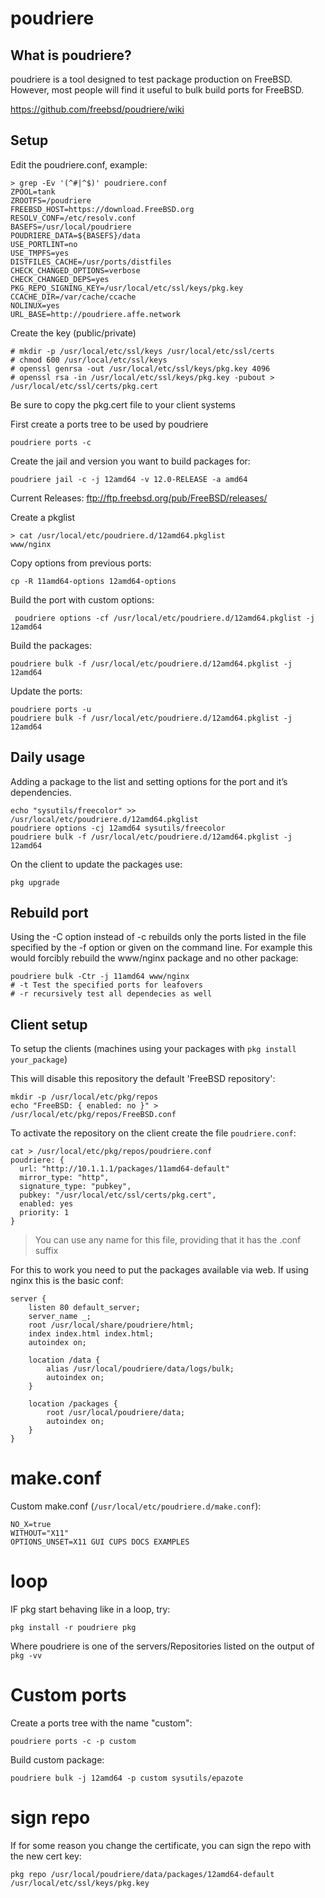 poudriere
=========

What is poudriere?
------------------

poudriere is a tool designed to test package production on FreeBSD. However,
most people will find it useful to bulk build ports for FreeBSD.

https://github.com/freebsd/poudriere/wiki


Setup
-----

Edit the poudriere.conf, example:

    > grep -Ev '(^#|^$)' poudriere.conf
    ZPOOL=tank
    ZROOTFS=/poudriere
    FREEBSD_HOST=https://download.FreeBSD.org
    RESOLV_CONF=/etc/resolv.conf
    BASEFS=/usr/local/poudriere
    POUDRIERE_DATA=${BASEFS}/data
    USE_PORTLINT=no
    USE_TMPFS=yes
    DISTFILES_CACHE=/usr/ports/distfiles
    CHECK_CHANGED_OPTIONS=verbose
    CHECK_CHANGED_DEPS=yes
    PKG_REPO_SIGNING_KEY=/usr/local/etc/ssl/keys/pkg.key
    CCACHE_DIR=/var/cache/ccache
    NOLINUX=yes
    URL_BASE=http://poudriere.affe.network


Create the key (public/private)

    # mkdir -p /usr/local/etc/ssl/keys /usr/local/etc/ssl/certs
    # chmod 600 /usr/local/etc/ssl/keys
    # openssl genrsa -out /usr/local/etc/ssl/keys/pkg.key 4096
    # openssl rsa -in /usr/local/etc/ssl/keys/pkg.key -pubout > /usr/local/etc/ssl/certs/pkg.cert

Be sure to copy the pkg.cert file to your client systems


First create a ports tree to be used by poudriere

    poudriere ports -c


Create the jail and version you want to build packages for:

    poudriere jail -c -j 12amd64 -v 12.0-RELEASE -a amd64

Current Releases:
ftp://ftp.freebsd.org/pub/FreeBSD/releases/

Create a pkglist

    > cat /usr/local/etc/poudriere.d/12amd64.pkglist
    www/nginx

Copy options from previous ports:

    cp -R 11amd64-options 12amd64-options

Build the port with custom options:

     poudriere options -cf /usr/local/etc/poudriere.d/12amd64.pkglist -j 12amd64

Build the packages:

    poudriere bulk -f /usr/local/etc/poudriere.d/12amd64.pkglist -j 12amd64

Update the ports:

    poudriere ports -u
    poudriere bulk -f /usr/local/etc/poudriere.d/12amd64.pkglist -j 12amd64


Daily usage
-----------

Adding a package to the list and setting options for the port and it’s dependencies.

    echo "sysutils/freecolor" >> /usr/local/etc/poudriere.d/12amd64.pkglist
    poudriere options -cj 12amd64 sysutils/freecolor
    poudriere bulk -f /usr/local/etc/poudriere.d/12amd64.pkglist -j 12amd64


On the client to update the packages use:

    pkg upgrade


Rebuild port
------------

Using the -C option instead of -c rebuilds only the ports listed in the file
specified by the -f option or given on the command line. For example this would
forcibly rebuild the www/nginx package and no other package:

    poudriere bulk -Ctr -j 11amd64 www/nginx
    # -t Test the specified ports for leafovers
    # -r recursively test all dependecies as well


Client setup
------------

To setup the clients (machines using your packages with ``pkg install your_package``)

This will disable this repository the default 'FreeBSD repository':

    mkdir -p /usr/local/etc/pkg/repos
    echo "FreeBSD: { enabled: no }" > /usr/local/etc/pkg/repos/FreeBSD.conf

To activate the repository on the client create the file ``poudriere.conf``:

    cat > /usr/local/etc/pkg/repos/poudriere.conf
    poudriere: {
      url: "http://10.1.1.1/packages/11amd64-default"
      mirror_type: "http",
      signature_type: "pubkey",
      pubkey: "/usr/local/etc/ssl/certs/pkg.cert",
      enabled: yes
      priority: 1
    }

> You can use any name for this file, providing that it has the .conf suffix

For this to work you need to put the packages available via web. If using nginx
this is the basic conf:

    server {
        listen 80 default_server;
        server_name _;
        root /usr/local/share/poudriere/html;
        index index.html index.html;
        autoindex on;

        location /data {
            alias /usr/local/poudriere/data/logs/bulk;
            autoindex on;
        }

        location /packages {
            root /usr/local/poudriere/data;
            autoindex on;
        }
    }

make.conf
=========

Custom make.conf (``/usr/local/etc/poudriere.d/make.conf``):

    NO_X=true
    WITHOUT="X11"
    OPTIONS_UNSET=X11 GUI CUPS DOCS EXAMPLES


loop
====

IF pkg start behaving like in a loop, try:

    pkg install -r poudriere pkg

Where poudriere is one of the servers/Repositories listed on the output of ``pkg -vv``


Custom ports
=============

Create a ports tree with the name "custom":

    poudriere ports -c -p custom

Build custom package:

    poudriere bulk -j 12amd64 -p custom sysutils/epazote

# sign repo

If for some reason you change the certificate, you can sign the repo with the new cert key:

    pkg repo /usr/local/poudriere/data/packages/12amd64-default /usr/local/etc/ssl/keys/pkg.key
